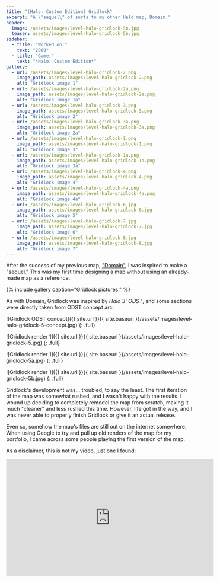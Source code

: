 ```yaml
---
title: "(Halo: Custom Edition) Gridlock"
excerpt: "A \"sequel\" of sorts to my other Halo map, Domain."
header:
  image: /assets/images/level-halo-gridlock-5b.jpg
  teaser: assets/images/level-halo-gridlock-5b.jpg
sidebar:
  - title: "Worked on:"
    text: "2009"
  - title: "Game:"
    text: "*Halo: Custom Edition*"
gallery:
  - url: /assets/images/level-halo-gridlock-2.png
    image_path: assets/images/level-halo-gridlock-2.png
    alt: "Gridlock image 1"
  - url: /assets/images/level-halo-gridlock-2a.png
    image_path: assets/images/level-halo-gridlock-2a.png
    alt: "Gridlock image 1a"
  - url: /assets/images/level-halo-gridlock-3.png
    image_path: assets/images/level-halo-gridlock-3.png
    alt: "Gridlock image 2"
  - url: /assets/images/level-halo-gridlock-3a.png
    image_path: assets/images/level-halo-gridlock-3a.png
    alt: "Gridlock image 2a"
  - url: /assets/images/level-halo-gridlock-1.png
    image_path: assets/images/level-halo-gridlock-1.png
    alt: "Gridlock image 3"
  - url: /assets/images/level-halo-gridlock-1a.png
    image_path: assets/images/level-halo-gridlock-1a.png
    alt: "Gridlock image 3a"
  - url: /assets/images/level-halo-gridlock-4.png
    image_path: assets/images/level-halo-gridlock-4.png
    alt: "Gridlock image 4"
  - url: /assets/images/level-halo-gridlock-4a.png
    image_path: assets/images/level-halo-gridlock-4a.png
    alt: "Gridlock image 4a"
  - url: /assets/images/level-halo-gridlock-6.jpg
    image_path: assets/images/level-halo-gridlock-6.jpg
    alt: "Gridlock image 5"
  - url: /assets/images/level-halo-gridlock-7.jpg
    image_path: assets/images/level-halo-gridlock-7.jpg
    alt: "Gridlock image 6"
  - url: /assets/images/level-halo-gridlock-8.jpg
    image_path: assets/images/level-halo-gridlock-8.jpg
    alt: "Gridlock image 7"
---
```


After the success of my previous map, ["Domain"](/levels/halo-domain), I was inspired to make a "sequel." This was my first time designing a map without using an already-made map as a reference.

{% include gallery caption="Gridlock pictures." %}

As with Domain, Gridlock was inspired by *Halo 3: ODST*, and some sections were directly taken from ODST concept art:

![Gridlock ODST concept]({{ site.url }}{{ site.baseurl }}/assets/images/level-halo-gridlock-5-concept.jpg)
{: .full}

![Gridlock render 1]({{ site.url }}{{ site.baseurl }}/assets/images/level-halo-gridlock-5.jpg)
{: .full}

![Gridlock render 1]({{ site.url }}{{ site.baseurl }}/assets/images/level-halo-gridlock-5a.jpg)
{: .full}

![Gridlock render 1]({{ site.url }}{{ site.baseurl }}/assets/images/level-halo-gridlock-5b.jpg)
{: .full}

Gridlock's development was... troubled, to say the least. The first iteration of the map was somewhat rushed, and I wasn't happy with the results. I wound up deciding to completely remodel the map from scratch, making it much "cleaner" and less rushed this time. However, life got in the way, and I was never able to properly finish Gridlock or give it an actual release.

Even so, somehow the map's files are still out on the internet somewhere. When using Google to try and pull up old renders of the map for my portfolio, I came across some people playing the first version of the map.

As a disclaimer, this is not my video, just one I found:

<iframe width="560" height="315" src="https://www.youtube.com/embed/Vpo6C1Nn1V0" frameborder="0" allow="accelerometer; autoplay; encrypted-media; gyroscope; picture-in-picture" allowfullscreen></iframe>